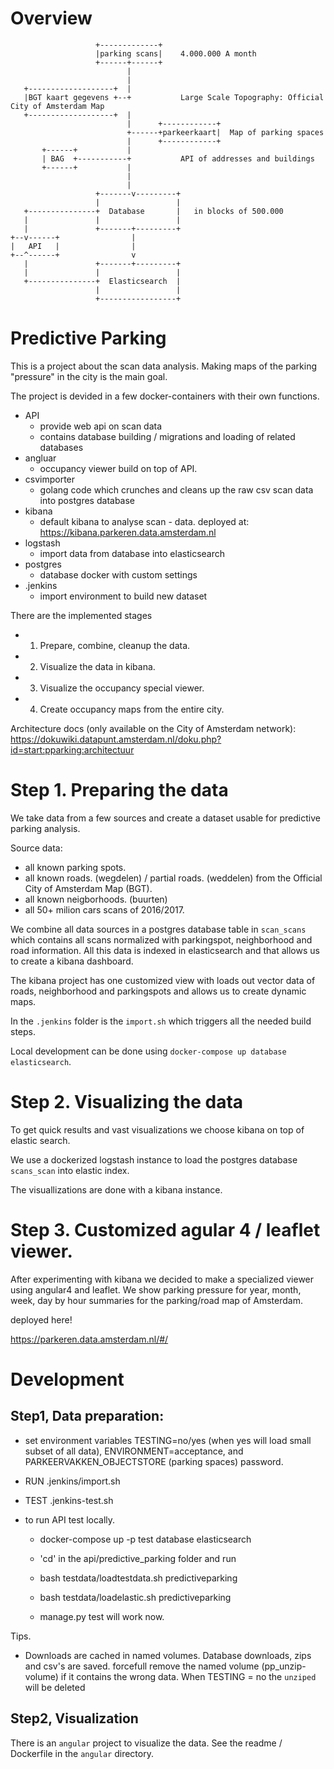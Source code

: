 # Overview

                       +-------------+
                       |parking scans|    4.000.000 A month
                       +------+------+
                              |
                              |
       +-------------------+  |
       |BGT kaart gegevens +--+           Large Scale Topography: Official City of Amsterdam Map
       +-------------------+  |
                              |      +------------+
                              +------+parkeerkaart|  Map of parking spaces
                              |      +------------+
           +------+           |
           | BAG  +-----------+           API of addresses and buildings
           +------+           |
                              |
                              |
                       +-------v---------+
                       |                 |
       +---------------+  Database       |   in blocks of 500.000
       |               |                 |
       |               +-------+---------+
    +--v------+                |
    |   API   |                |
    +--^------+                v
       |               +-------+---------+
       |               |                 |
       +---------------+  Elasticsearch  |
                       |                 |
                       +-----------------+


# Predictive Parking

This is a project about the scan data analysis. Making maps of the parking "pressure"
in the city is the main goal.

The project is devided in a few docker-containers with their own functions.

  - API
     - provide web api on scan data
     - contains database building / migrations and loading of related databases
  - angluar
     - occupancy viewer build on top of API.
  - csvimporter
    - golang code which crunches and cleans up the raw csv scan data into postgres database
  - kibana
    - default kibana to analyse scan - data. deployed at: https://kibana.parkeren.data.amsterdam.nl
  - logstash
    - import data from database into elasticsearch
  - postgres
    - database docker with custom settings
  - .jenkins
    - import environment to build new dataset

There are the implemented stages

 - 1. Prepare, combine, cleanup the data.
 - 2. Visualize the data in kibana.
 - 3. Visualize the occupancy special viewer.
 - 4. Create occupancy maps from the entire city.

Architecture docs (only available on the City of Amsterdam network): https://dokuwiki.datapunt.amsterdam.nl/doku.php?id=start:pparking:architectuur


 Step 1. Preparing the data
==========================

We take data from a few sources and create a dataset usable for predictive parking analysis.

Source data:
 - all known parking spots.
 - all known roads. (wegdelen) / partial roads. (weddelen) from the Official City of Amsterdam Map (BGT).
 - all known neigborhoods. (buurten)
 - all 50+ milion cars scans of 2016/2017.

We combine all data sources in a postgres database table
in `scan_scans` which contains all scans
normalized with parkingspot, neighborhood and road information.
All this data is indexed in elasticsearch and that allows us to create a
kibana dashboard.

The kibana project has one customized view with loads out vector data of roads, neighborhood and
parkingspots and allows us to create dynamic maps.

In the `.jenkins` folder is the `import.sh` which triggers all the needed build steps.

Local development can be done using `docker-compose up database elasticsearch`.


 Step 2. Visualizing the data
=============================


To get quick results and vast visualizations we choose kibana on top of elastic search.

We use a dockerized logstash instance to load the postgres database `scans_scan` into
elastic index.

The visuallizations are done with a kibana instance.


Step 3. Customized agular 4 / leaflet viewer.
==============================

After experimenting with kibana we decided to make a specialized viewer using angular4 and leaflet.
We show parking pressure for year, month, week, day by hour summaries for the parking/road map of Amsterdam.

deployed here!

https://parkeren.data.amsterdam.nl/#/


Development
===========

Step1, Data preparation:
----------------------------


  - set environment variables TESTING=no/yes (when yes will load small subset of all data),
    ENVIRONMENT=acceptance, and PARKEERVAKKEN_OBJECTSTORE (parking spaces) password.

  - RUN .jenkins/import.sh

  - TEST .jenkins-test.sh

  - to run API test locally.

    - docker-compose up -p test database elasticsearch

    - 'cd' in the api/predictive_parking folder and run
    - bash testdata/loadtestdata.sh predictiveparking
    - bash testdata/loadelastic.sh predictiveparking
    - manage.py test will work now.

Tips.

  - Downloads are cached in named volumes. Database downloads, zips and csv's are saved.
    forcefull remove the named volume (pp_unzip-volume) if it contains the wrong data.
    When TESTING = no the `unziped` will be deleted


Step2, Visualization
----------------------------

There is an `angular` project to visualize the data.
See the readme / Dockerfile in the `angular` directory.

